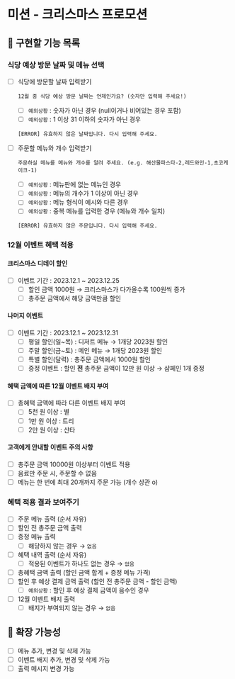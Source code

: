 # 미션 - 크리스마스 프로모션

## 🚀 구현할 기능 목록

### 식당 예상 방문 날짜 및 메뉴 선택
- [ ] 식당에 방문할 날짜 입력받기
   ```
   12월 중 식당 예상 방문 날짜는 언제인가요? (숫자만 입력해 주세요!)
   ```
    - [ ] `예외상황` : 숫자가 아닌 경우 (null이거나 비어있는 경우 포함)
    - [ ] `예외상황` : 1 이상 31 이하의 숫자가 아닌 경우
   ```
   [ERROR] 유효하지 않은 날짜입니다. 다시 입력해 주세요.
   ```
- [ ] 주문할 메뉴와 개수 입력받기
   ```
   주문하실 메뉴를 메뉴와 개수를 알려 주세요. (e.g. 해산물파스타-2,레드와인-1,초코케이크-1)
   ```
    - [ ] `예외상황` : 메뉴판에 없는 메뉴인 경우
    - [ ] `예외상황` : 메뉴의 개수가 1 이상이 아닌 경우
    - [ ] `예외상황` : 메뉴 형식이 예시와 다른 경우
    - [ ] `예외상황` : 중복 메뉴를 입력한 경우 (메뉴와 개수 일치)

   ```
   [ERROR] 유효하지 않은 주문입니다. 다시 입력해 주세요.
   ```

### 12월 이벤트 혜택 적용

#### 크리스마스 디데이 할인
- [ ] 이벤트 기간 : 2023.12.1 ~ 2023.12.25
    - [ ] 할인 금액 1000원 → 크리스마스가 다가올수록 100원씩 증가
    - [ ] 총주문 금액에서 해당 금액만큼 할인

#### 나머지 이벤트
- [ ] 이벤트 기간 : 2023.12.1 ~ 2023.12.31
    - [ ] 평일 할인(일~목) : 디저트 메뉴 → 1개당 2023원 할인
    - [ ] 주말 할인(금~토) : 메인 메뉴 → 1개당 2023원 할인
    - [ ] 특별 할인(달력) : 총주문 금액에서 1000원 할인
    - [ ] 증정 이벤트 : 할인 **전** 총주문 금액이 12만 원 이상 → 샴페인 1개 증정

#### 혜택 금액에 따른 12월 이벤트 배지 부여
- [ ] 총혜택 금액에 따라 다른 이벤트 배지 부여
    - [ ] 5천 원 이상 : 별
    - [ ] 1만 원 이상 : 트리
    - [ ] 2만 원 이상 : 산타

#### 고객에게 안내할 이벤트 주의 사항
- [ ] 총주문 금액 10000원 이상부터 이벤트 적용
- [ ] 음료만 주문 시, 주문할 수 없음
- [ ] 메뉴는 한 번에 최대 20개까지 주문 가능 (개수 상관 o)

### 혜택 적용 결과 보여주기
- [ ] 주문 메뉴 출력 (순서 자유)
- [ ] 할인 전 총주문 금액 출력
- [ ] 증정 메뉴 출력
    - [ ] 해당하지 않는 경우 → `없음`
- [ ] 혜택 내역 출력 (순서 자유)
    - [ ] 적용된 이벤트가 하나도 없는 경우 → `없음`
- [ ] 총혜택 금액 출력 (할인 금액 합계 + 증정 메뉴 가격)
- [ ] 할인 후 예상 결제 금액 출력 (할인 전 총주문 금액 - 할인 금액)
    - [ ] `예외상황` : 할인 후 예상 결제 금액이 음수인 경우
- [ ] 12월 이벤트 배지 출력
    - [ ] 배지가 부여되지 않는 경우 → `없음`

## 🧠 확장 가능성
- [ ] 메뉴 추가, 변경 및 삭제 가능
- [ ] 이벤트 배지 추가, 변경 및 삭제 가능
- [ ] 출력 메시지 변경 가능